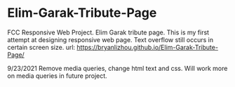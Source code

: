 # Elim-Garak-Tribute-Page


FCC Responsive Web Project.
Elim Garak tribute page.
This is my first attempt at designing responsive web page.
Text overflow still occurs in certain screen size.
url: https://bryanlizhou.github.io/Elim-Garak-Tribute-Page/

9/23/2021
Remove media queries, change html text and css.
Will work more on media queries in future project.
